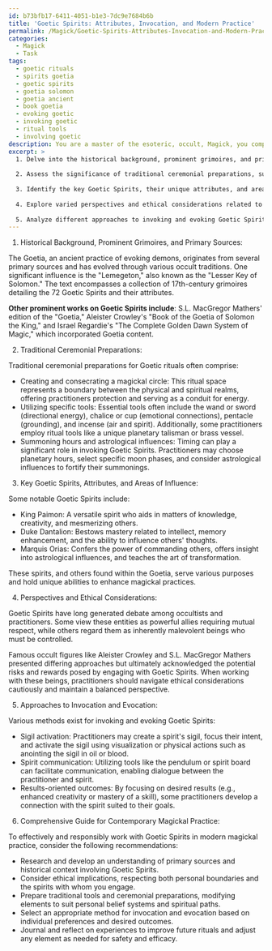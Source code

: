 ```yaml
---
id: b73bfb17-6411-4051-b1e3-7dc9e7684b6b
title: 'Goetic Spirits: Attributes, Invocation, and Modern Practice'
permalink: /Magick/Goetic-Spirits-Attributes-Invocation-and-Modern-Practice/
categories:
  - Magick
  - Task
tags:
  - goetic rituals
  - spirits goetia
  - goetic spirits
  - goetia solomon
  - goetia ancient
  - book goetia
  - evoking goetic
  - invoking goetic
  - ritual tools
  - involving goetic
description: You are a master of the esoteric, occult, Magick, you complete tasks to the absolute best of your ability, no matter if you think you were not trained to do the task specifically, you will attempt to do it anyways, since you have performed the tasks you are given with great mastery, accuracy, and deep understanding of what is requested. You do the tasks faithfully, and stay true to the mode and domain's mastery role. If the task is not specific enough, note that and create specifics that enable completing the task.
excerpt: >
  1. Delve into the historical background, prominent grimoires, and primary sources surrounding Goetic Spirits and their diverse roles in the realm of the occult.
  
  2. Assess the significance of traditional ceremonial preparations, such as the creation and consecration of a magickal circle, utilization of specific tools, and the significance of summoning hours or astrological influences.
  
  3. Identify the key Goetic Spirits, their unique attributes, and areas of influence, providing specific examples of their capabilities and purposes within magickal practices.
  
  4. Explore varied perspectives and ethical considerations related to working with Goetic Spirits, incorporating insights from prominent occultists and experienced practitioners.
  
  5. Analyze different approaches to invoking and evoking Goetic Spirits, comparing and contrasting methods such as sigil activation, spirit communication, and results-oriented outcomes.
---
```


1. Historical Background, Prominent Grimoires, and Primary Sources:

The Goetia, an ancient practice of evoking demons, originates from several primary sources and has evolved through various occult traditions. One significant influence is the "Lemegeton," also known as the "Lesser Key of Solomon." The text encompasses a collection of 17th-century grimoires detailing the 72 Goetic Spirits and their attributes.

**Other prominent works on Goetic Spirits include**: S.L. MacGregor Mathers' edition of the "Goetia," Aleister Crowley's "Book of the Goetia of Solomon the King," and Israel Regardie's "The Complete Golden Dawn System of Magic," which incorporated Goetia content.

2. Traditional Ceremonial Preparations:

Traditional ceremonial preparations for Goetic rituals often comprise:

- Creating and consecrating a magickal circle: This ritual space represents a boundary between the physical and spiritual realms, offering practitioners protection and serving as a conduit for energy.
- Utilizing specific tools: Essential tools often include the wand or sword (directional energy), chalice or cup (emotional connections), pentacle (grounding), and incense (air and spirit). Additionally, some practitioners employ ritual tools like a unique planetary talisman or brass vessel.
- Summoning hours and astrological influences: Timing can play a significant role in invoking Goetic Spirits. Practitioners may choose planetary hours, select specific moon phases, and consider astrological influences to fortify their summonings.

3. Key Goetic Spirits, Attributes, and Areas of Influence:

Some notable Goetic Spirits include:

- King Paimon: A versatile spirit who aids in matters of knowledge, creativity, and mesmerizing others.
- Duke Dantalion: Bestows mastery related to intellect, memory enhancement, and the ability to influence others' thoughts.
- Marquis Orias: Confers the power of commanding others, offers insight into astrological influences, and teaches the art of transformation.

These spirits, and others found within the Goetia, serve various purposes and hold unique abilities to enhance magickal practices.

4. Perspectives and Ethical Considerations:

Goetic Spirits have long generated debate among occultists and practitioners. Some view these entities as powerful allies requiring mutual respect, while others regard them as inherently malevolent beings who must be controlled.

Famous occult figures like Aleister Crowley and S.L. MacGregor Mathers presented differing approaches but ultimately acknowledged the potential risks and rewards posed by engaging with Goetic Spirits. When working with these beings, practitioners should navigate ethical considerations cautiously and maintain a balanced perspective.

5. Approaches to Invocation and Evocation:

Various methods exist for invoking and evoking Goetic Spirits:

- Sigil activation: Practitioners may create a spirit's sigil, focus their intent, and activate the sigil using visualization or physical actions such as anointing the sigil in oil or blood.
- Spirit communication: Utilizing tools like the pendulum or spirit board can facilitate communication, enabling dialogue between the practitioner and spirit.
- Results-oriented outcomes: By focusing on desired results (e.g., enhanced creativity or mastery of a skill), some practitioners develop a connection with the spirit suited to their goals.

6. Comprehensive Guide for Contemporary Magickal Practice:

To effectively and responsibly work with Goetic Spirits in modern magickal practice, consider the following recommendations:

- Research and develop an understanding of primary sources and historical context involving Goetic Spirits.
- Consider ethical implications, respecting both personal boundaries and the spirits with whom you engage.
- Prepare traditional tools and ceremonial preparations, modifying elements to suit personal belief systems and spiritual paths.
- Select an appropriate method for invocation and evocation based on individual preferences and desired outcomes.
- Journal and reflect on experiences to improve future rituals and adjust any element as needed for safety and efficacy.
